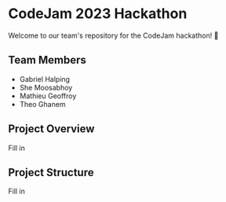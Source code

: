 # CodeJam 2023 Hackathon

Welcome to our team's repository for the CodeJam hackathon! 🚀

## Team Members
- Gabriel Halping
- She Moosabhoy
- Mathieu Geoffroy
- Theo Ghanem

## Project Overview
Fill in

## Project Structure
Fill in


